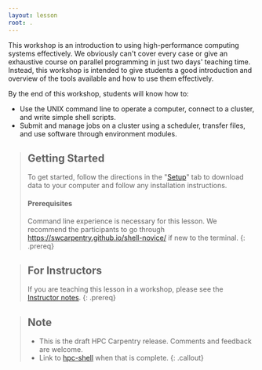 ```yaml
---
layout: lesson
root: .
---
```


This workshop is an introduction to using high-performance computing systems effectively. We
obviously can't cover every case or give an exhaustive course on parallel programming in just two
days' teaching time. Instead, this workshop is intended to give students a good introduction and
overview of the tools available and how to use them effectively.

By the end of this workshop, students will know how to:

* Use the UNIX command line to operate a computer, connect to a cluster, and write simple shell
  scripts.
* Submit and manage jobs on a cluster using a scheduler, transfer files, and use software through
  environment modules.

> ## Getting Started
>
> To get started, follow the directions in the "[Setup](setup/)" tab to 
> download data to your computer and follow any installation instructions.
>
> #### Prerequisites
>
> Command line experience is necessary for this lesson. We recommend the participants to go through
> <https://swcarpentry.github.io/shell-novice/> if new to the terminal.
{: .prereq}

> ## For Instructors
> If you are teaching this lesson in a workshop, please see the 
> [Instructor notes](guide/).
{: .prereq}

> ## Note
> 
> - This is the draft HPC Carpentry release. Comments and feedback are welcome.
> - Link to [hpc-shell](https://hpc-carpentry.github.io/hpc-shell/) when that is complete.
{: .callout}

